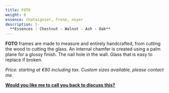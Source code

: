 ```yaml
---
title: FOTO
weight: 8
essence: chataignier, frene, noyer
description: |-
  **Essences : Chestnut - Walnut - Ash - Oak**
---
```


**FOTO** frames are made to measure and entirely handcrafted, from cutting the wood
to cutting the glass. An internal chamfer is created using a palm plane for a glossy finish.
The nail hole in the wall. Glass that is easy to replace if broken.

*Price: starting at €80 including tax.*
*Custom sizes available, please contact me.*

**[Would you like me to call you back to discuss this?](https://f1fd647b.sibforms.com/serve/MUIFAHiPlnQXs66jFHLbWhCpAXOPr-7nFEp-r6B9oHYfGdAH-vGASTUOddtxZoX1aH1-mKZZLWoOOARqKUcPk7flSvOu9VnzgPRLfoLImoF9_Ri5DjdpAHslSS5aYxAMUUr5pPfn2kVYXde5Q9Xk-eerzssBVqOgloe4TI44mYeyW9C9X3Rbp1SLV9rtx5lVydvERhoWNGpuWaOE)**
